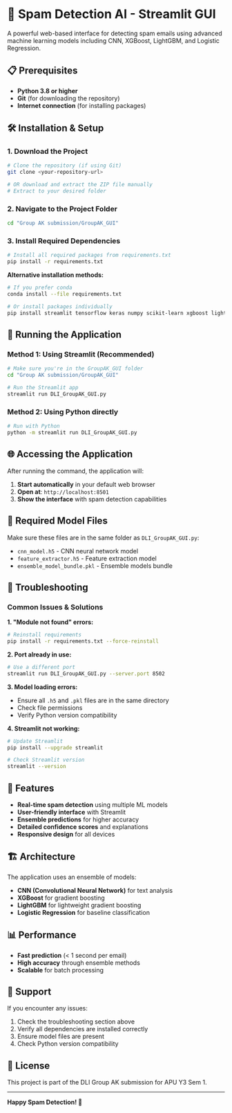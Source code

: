 # 🚀 Spam Detection AI - Streamlit GUI

A powerful web-based interface for detecting spam emails using advanced machine learning models including CNN, XGBoost, LightGBM, and Logistic Regression.

## 📋 Prerequisites

- **Python 3.8 or higher**
- **Git** (for downloading the repository)
- **Internet connection** (for installing packages)

## 🛠️ Installation & Setup

### 1. Download the Project

```bash
# Clone the repository (if using Git)
git clone <your-repository-url>

# OR download and extract the ZIP file manually
# Extract to your desired folder
```

### 2. Navigate to the Project Folder

```bash
cd "Group AK submission/GroupAK_GUI"
```

### 3. Install Required Dependencies

```bash
# Install all required packages from requirements.txt
pip install -r requirements.txt
```

**Alternative installation methods:**

```bash
# If you prefer conda
conda install --file requirements.txt

# Or install packages individually
pip install streamlit tensorflow keras numpy scikit-learn xgboost lightgbm pandas plotly regex
```

## 🚀 Running the Application

### Method 1: Using Streamlit (Recommended)

```bash
# Make sure you're in the GroupAK_GUI folder
cd "Group AK submission/GroupAK_GUI"

# Run the Streamlit app
streamlit run DLI_GroupAK_GUI.py
```

### Method 2: Using Python directly

```bash
# Run with Python
python -m streamlit run DLI_GroupAK_GUI.py
```

## 🌐 Accessing the Application

After running the command, the application will:
1. **Start automatically** in your default web browser
2. **Open at**: `http://localhost:8501`
3. **Show the interface** with spam detection capabilities

## 📁 Required Model Files

Make sure these files are in the same folder as `DLI_GroupAK_GUI.py`:
- `cnn_model.h5` - CNN neural network model
- `feature_extractor.h5` - Feature extraction model
- `ensemble_model_bundle.pkl` - Ensemble models bundle

## 🔧 Troubleshooting

### Common Issues & Solutions

**1. "Module not found" errors:**
```bash
# Reinstall requirements
pip install -r requirements.txt --force-reinstall
```

**2. Port already in use:**
```bash
# Use a different port
streamlit run DLI_GroupAK_GUI.py --server.port 8502
```

**3. Model loading errors:**
- Ensure all `.h5` and `.pkl` files are in the same directory
- Check file permissions
- Verify Python version compatibility

**4. Streamlit not working:**
```bash
# Update Streamlit
pip install --upgrade streamlit

# Check Streamlit version
streamlit --version
```

## 📱 Features

- **Real-time spam detection** using multiple ML models
- **User-friendly interface** with Streamlit
- **Ensemble predictions** for higher accuracy
- **Detailed confidence scores** and explanations
- **Responsive design** for all devices

## 🏗️ Architecture

The application uses an ensemble of models:
- **CNN (Convolutional Neural Network)** for text analysis
- **XGBoost** for gradient boosting
- **LightGBM** for lightweight gradient boosting
- **Logistic Regression** for baseline classification

## 📊 Performance

- **Fast prediction** (< 1 second per email)
- **High accuracy** through ensemble methods
- **Scalable** for batch processing

## 🤝 Support

If you encounter any issues:
1. Check the troubleshooting section above
2. Verify all dependencies are installed correctly
3. Ensure model files are present
4. Check Python version compatibility

## 📝 License

This project is part of the DLI Group AK submission for APU Y3 Sem 1.

---

**Happy Spam Detection! 🎯**
